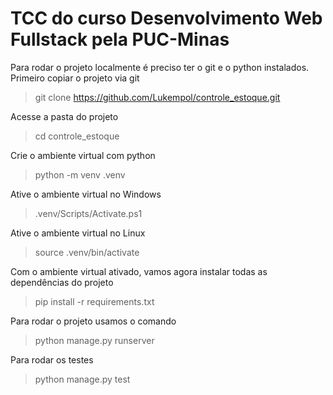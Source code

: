 #  TCC do curso Desenvolvimento Web Fullstack pela PUC-Minas

Para rodar o projeto localmente é preciso ter o git e o python instalados. 
Primeiro copiar o projeto via git

> git clone https://github.com/Lukempol/controle_estoque.git

Acesse a pasta do projeto
>cd controle_estoque

Crie o ambiente virtual com python
> python -m venv .venv

Ative o ambiente virtual no
Windows
> .venv/Scripts/Activate.ps1

Ative o ambiente virtual no Linux
>source .venv/bin/activate

Com o ambiente virtual ativado, vamos agora instalar todas as dependências do projeto

> pip install -r requirements.txt

Para rodar o projeto usamos o comando
> python manage.py runserver

Para rodar os testes
> python manage.py test
